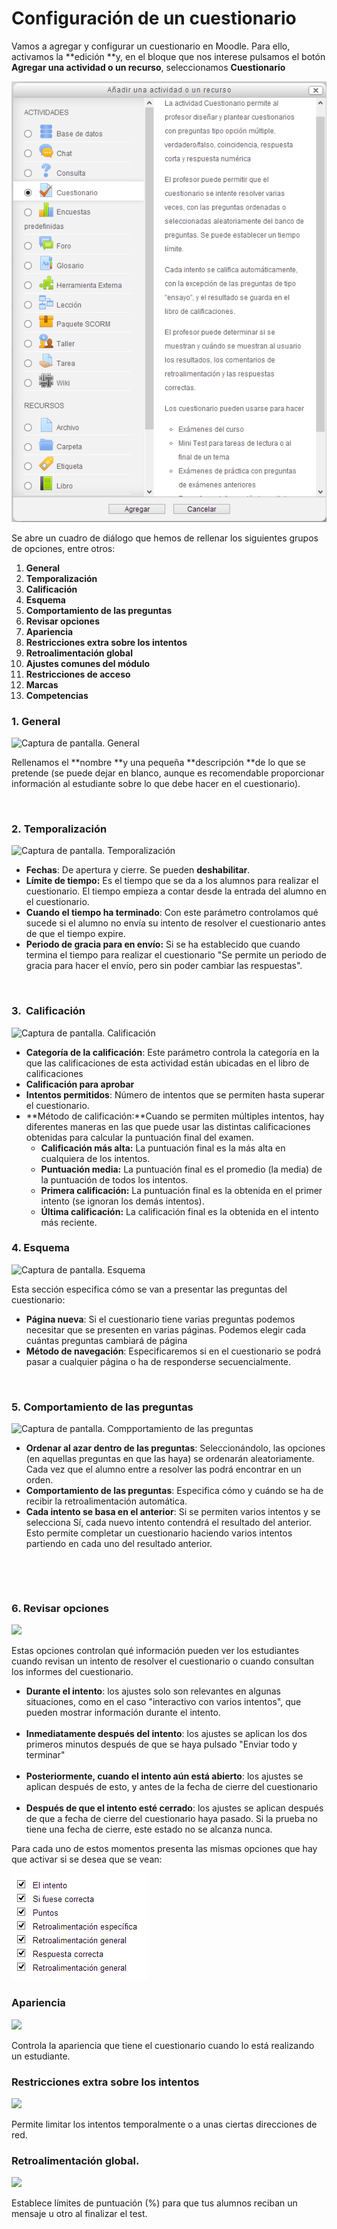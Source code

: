 
# Configuración de un cuestionario

Vamos a agregar y configurar un cuestionario en Moodle. Para ello, activamos la **edición **y, en el bloque que nos interese pulsamos el botón **Agregar una actividad o un recurso**, seleccionamos **Cuestionario**

![Captura de pantalla. Ventana de inserción de formulario](img/agregar_cuestionario.png)

Se abre un cuadro de diálogo que hemos de rellenar los siguientes grupos de opciones, entre otros:

1. **General**
1. **Temporalización**
1. **Calificación**
1. **Esquema**
1. **Comportamiento de las preguntas**
1. **Revisar opciones**
1. **Apariencia**
1. **Restricciones extra sobre los intentos**
1. **Retroalimentación global**
1. **Ajustes comunes del módulo**
1. **Restricciones de acceso**
1. **Marcas**
1. **Competencias**

### 1. **General**

![Captura de pantalla. General](/assets/Selección_248.png)

Rellenamos el **nombre **y una pequeña **descripción **de lo que se pretende (se puede dejar en blanco, aunque es recomendable proporcionar información al estudiante sobre lo que debe hacer en el cuestionario).

 

### **2. Temporalización**

![Captura de pantalla. Temporalización](/assets/Selección_249.png)

- **Fechas**: De apertura y cierre. Se pueden **deshabilitar**.
- **Límite de tiempo:** Es el tiempo que se da a los alumnos para realizar el cuestionario. El tiempo empieza a contar desde la entrada del alumno en el cuestionario. 
- **Cuando el tiempo ha terminado**: Con este parámetro controlamos qué sucede si el alumno no envía su intento de resolver el cuestionario antes de que el tiempo expire.
- **Periodo de gracia para en envío:** Si se ha establecido que cuando termina el tiempo para realizar el cuestionario "Se permite un periodo de gracia para hacer el envío, pero sin poder cambiar las respuestas".

 

### 3.  Calificación

![Captura de pantalla. Calificación](/assets/Selección_259.png)

- **Categoría de la calificación**: Este parámetro controla la categoría en la que las calificaciones de esta actividad están ubicadas en el libro de calificaciones
- **Calificación para aprobar**
- **Intentos permitidos**: Número de intentos que se permiten hasta superar el cuestionario.
- **Método de calificación:**Cuando se permiten múltiples intentos, hay diferentes maneras en las que puede usar las distintas calificaciones obtenidas para calcular la puntuación final del examen.
    - **Calificación más alta:** La puntuación final es la más alta en cualquiera de los intentos.
    - **Puntuación media:** La puntuación final es el promedio (la media) de la puntuación de todos los intentos.
    - **Primera calificación:** La puntuación final es la obtenida en el primer intento (se ignoran los demás intentos).
    - **Última calificación:** La calificación final es la obtenida en el intento más reciente.

### **4. Esquema**

![Captura de pantalla. Esquema](/assets/Selección_251.png)

Esta sección especifica cómo se van a presentar las preguntas del cuestionario:

- **Página nueva**: Si el cuestionario tiene varias preguntas podemos necesitar que se presenten en varias páginas. Podemos elegir cada cuántas preguntas cambiará de página
- **Método de navegación**: Especificaremos si en el cuestionario se podrá pasar a cualquier página o ha de responderse secuencialmente.

 

### 5. Comportamiento de las preguntas

![Captura de pantalla. Compportamiento de las preguntas](/assets/Selección_252.png)

- **Ordenar al azar dentro de las preguntas**: Seleccionándolo, las opciones (en aquellas preguntas en que las haya) se ordenarán aleatoriamente. Cada vez que el alumno entre a resolver las podrá encontrar en un orden.
- **Comportamiento de las preguntas**: Especifica cómo y cuándo se ha de recibir la retroalimentación automática.
- **Cada intento se basa en el anterior**: Si se permiten varios intentos y se selecciona Sí, cada nuevo intento contendrá el resultado del anterior. Esto permite completar un cuestionario haciendo varios intentos partiendo en cada uno del resultado anterior.

 

 

### 6. Revisar opciones

![](/assets/Selección_253.png)

Estas opciones controlan qué información pueden ver los estudiantes cuando revisan un intento de resolver el cuestionario o cuando consultan los informes del cuestionario.

- **Durante el intento**: los ajustes solo son relevantes en algunas situaciones, como en el caso "interactivo con varios intentos", que pueden mostrar información durante el intento.<br/><br/>
- **Inmediatamente después del intento**: los ajustes se aplican los dos primeros minutos después de que se haya pulsado "Enviar todo y terminar"<br/><br/>
- **Posteriormente, cuando el intento aún está abierto**: los ajustes se aplican después de esto, y antes de la fecha de cierre del cuestionario<br/><br/>
- **Después de que el intento esté cerrado**: los ajustes se aplican después de que a fecha de cierre del cuestionario haya pasado. Si la prueba no tiene una fecha de cierre, este estado no se alcanza nunca.

Para cada uno de estos momentos presenta las mismas opciones que hay que activar si se desea que se vean:


![Captura de pantalla. Revisar opciones](img/cuestionario-revisar_opciones.png)

### Apariencia

![](/assets/Selección_254.png)

Controla la apariencia que tiene el cuestionario cuando lo está realizando un estudiante.

### Restricciones extra sobre los intentos

![](/assets/Selección_255.png)

Permite limitar los intentos temporalmente o a unas ciertas direcciones de red.

### Retroalimentación global.

![](/assets/Selección_260.png)

Establece límites de puntuación (%) para que tus alumnos reciban un mensaje u otro al finalizar el test.

